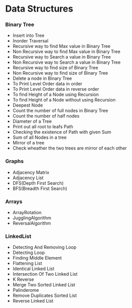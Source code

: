
# Data Structures

### Binary Tree
 
 - Insert into Tree
 - Inorder Traversal
 - Recursive way to find Max value in Binary Tree
 - Non Recursive way to find Max value in Binary Tree
 - Recursive way to Search a value in Binary Tree
 - Non Recursive way to Search a value in Binary Tree
 - Recursive way to find size of Binary Tree
 - Non Recursive way to find size of Binary Tree
 - Delete a node in Binary Tree
 - To Print Level Order data in order
 - To Print Level Order data in reverse order
 - To find Height of a Node using Recursion
 - To find Height of a Node without using Recursion
 - Deepest Node
 - Count the number of full nodes in Binary Tree
 - Count the number of half nodes
 - Diameter of a Tree
 - Print out all root to leafs Path
 - Checking the existence of Path with given Sum
 - Sum of all Nodes in a tree
 - Mirror of a tree
 - Check wheather the two trees are mirror of each other
 
 ### Graphs
 
 - Adjacency Matrix
 - Adjacency List
 - DFS(Depth First Search)
 - BFS(Breadth First Search)
 
 ### Arrays
 
 - ArrayRotation
 - JugglingAlgorithm
 - ReversalAlgorithm
 
 ### LinkedList
 
 - Detecting And Removing Loop
 - Detecting Loop
 - Finding Middle Element
 - Flattening List
 - Identical Linked List
 - Intersection Of Two Linked List
 - K Reverse
 - Merge Two Sorted Linked List
 - Palinderome
 - Remove Duplicates Sorted List
 - Reverse Linked List
 
 